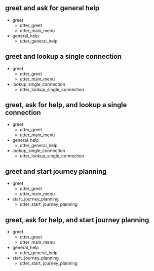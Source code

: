 ## greet and ask for general help
* greet
  - utter_greet
  - utter_main_menu
* general_help
  - utter_general_help

## greet and lookup a single connection
* greet
  - utter_greet
  - utter_main_menu
* lookup_single_connection
  - utter_lookup_single_connection

## greet, ask for help, and lookup a single connection
* greet
  - utter_greet
  - utter_main_menu
* general_help
  - utter_general_help
* lookup_single_connection
  - utter_lookup_single_connection

## greet and start journey planning
* greet
  - utter_greet
  - utter_main_menu
* start_journey_planning
  - utter_start_journey_planning

## greet, ask for help, and start journey planning
* greet
  - utter_greet
  - utter_main_menu
* general_help
  - utter_general_help
* start_journey_planning
  - utter_start_journey_planning

